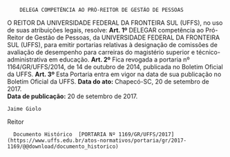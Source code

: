         DELEGA COMPETÊNCIA AO PRÓ-REITOR DE GESTÃO DE PESSOAS  

 O REITOR DA UNIVERSIDADE FEDERAL DA FRONTEIRA SUL (UFFS), no uso de suas atribuições legais, resolve:   **Art. 1º** DELEGAR competência ao Pró-Reitor de Gestão de Pessoas, da UNIVERSIDADE FEDERAL DA FRONTEIRA SUL (UFFS), para emitir portarias relativas à designação de comissões de avaliação de desempenho para carreiras do magistério superior e técnico-administrativa em educação.   **Art. 2º** Fica revogada a portaria nº 1164/GR/UFFS/2014, de 14 de outubro de 2014, publicada no Boletim Oficial da UFFS.   **Art. 3º** Esta Portaria entra em vigor na data de sua publicação no Boletim Oficial da UFFS.      **Data do ato:** Chapecó-SC, 20 de setembro de 2017.   
 **Data de publicação:**  20 de setembro de 2017. 

    Jaime Giolo   
 Reitor 

      Documento Histórico  [PORTARIA Nº 1169/GR/UFFS/2017](https://www.uffs.edu.br/atos-normativos/portaria/gr/2017-1169/@@download/documento_historico)     
      